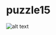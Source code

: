 # puzzle15

![alt text](http://i.piccy.info/i9/53ee3266988986181cf708945e88c7a9/1535828307/29701/1264478/Bez_ymeny_1_kopyia.png)

